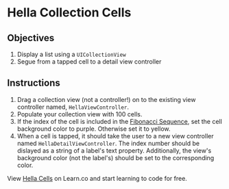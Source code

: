 # Hella Collection Cells

## Objectives

 1. Display a list using a `UICollectionView`
 2. Segue from a tapped cell to a detail view controller

## Instructions

 1. Drag a collection view (not a controller!) on to the existing view controller named, `HellaViewController`.
 2. Populate your collection view with 100 cells.
 3. If the index of the cell is included in the [Fibonacci Sequence](https://en.wikipedia.org/wiki/Fibonacci_number), set the cell background color to purple. Otherwise set it to yellow.
 4. When a cell is tapped, it should take the user to a new view controller named `HellaDetailViewController`. The index number should be dislayed as a string of a label's text property. Additionally, the view's background color (not the label's) should be set to the corresponding color.

<p data-visibility='hidden'>View <a href='https://learn.co/'>Hella Cells</a> on Learn.co and start learning to code for free.</p>
